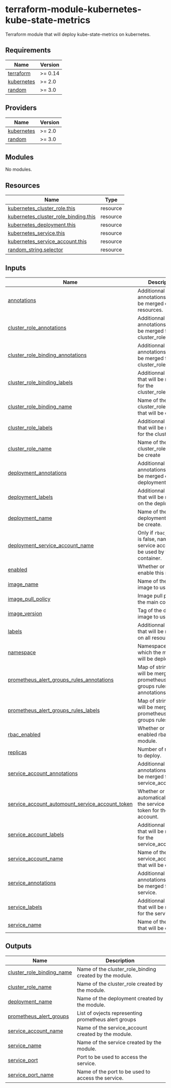 # terraform-module-kubernetes-kube-state-metrics

Terraform module that will deploy kube-state-metrics on kubernetes.

<!-- BEGINNING OF PRE-COMMIT-TERRAFORM DOCS HOOK -->
## Requirements

| Name | Version |
|------|---------|
| <a name="requirement_terraform"></a> [terraform](#requirement\_terraform) | >= 0.14 |
| <a name="requirement_kubernetes"></a> [kubernetes](#requirement\_kubernetes) | >= 2.0 |
| <a name="requirement_random"></a> [random](#requirement\_random) | >= 3.0 |

## Providers

| Name | Version |
|------|---------|
| <a name="provider_kubernetes"></a> [kubernetes](#provider\_kubernetes) | >= 2.0 |
| <a name="provider_random"></a> [random](#provider\_random) | >= 3.0 |

## Modules

No modules.

## Resources

| Name | Type |
|------|------|
| [kubernetes_cluster_role.this](https://registry.terraform.io/providers/hashicorp/kubernetes/latest/docs/resources/cluster_role) | resource |
| [kubernetes_cluster_role_binding.this](https://registry.terraform.io/providers/hashicorp/kubernetes/latest/docs/resources/cluster_role_binding) | resource |
| [kubernetes_deployment.this](https://registry.terraform.io/providers/hashicorp/kubernetes/latest/docs/resources/deployment) | resource |
| [kubernetes_service.this](https://registry.terraform.io/providers/hashicorp/kubernetes/latest/docs/resources/service) | resource |
| [kubernetes_service_account.this](https://registry.terraform.io/providers/hashicorp/kubernetes/latest/docs/resources/service_account) | resource |
| [random_string.selector](https://registry.terraform.io/providers/hashicorp/random/latest/docs/resources/string) | resource |

## Inputs

| Name | Description | Type | Default | Required |
|------|-------------|------|---------|:--------:|
| <a name="input_annotations"></a> [annotations](#input\_annotations) | Additionnal annotations that will be merged on all resources. | `map` | `{}` | no |
| <a name="input_cluster_role_annotations"></a> [cluster\_role\_annotations](#input\_cluster\_role\_annotations) | Additionnal annotations that will be merged for the cluster\_role. | `map` | `{}` | no |
| <a name="input_cluster_role_binding_annotations"></a> [cluster\_role\_binding\_annotations](#input\_cluster\_role\_binding\_annotations) | Additionnal annotations that will be merged for the cluster\_role\_binding. | `map` | `{}` | no |
| <a name="input_cluster_role_binding_labels"></a> [cluster\_role\_binding\_labels](#input\_cluster\_role\_binding\_labels) | Additionnal labels that will be merged for the cluster\_role\_binding. | `map` | `{}` | no |
| <a name="input_cluster_role_binding_name"></a> [cluster\_role\_binding\_name](#input\_cluster\_role\_binding\_name) | Name of the cluster\_role\_binding that will be create | `string` | `"kube-state-metrics"` | no |
| <a name="input_cluster_role_labels"></a> [cluster\_role\_labels](#input\_cluster\_role\_labels) | Additionnal labels that will be merged for the cluster\_role. | `map` | `{}` | no |
| <a name="input_cluster_role_name"></a> [cluster\_role\_name](#input\_cluster\_role\_name) | Name of the cluster\_role that will be create | `string` | `"kube-state-metrics"` | no |
| <a name="input_deployment_annotations"></a> [deployment\_annotations](#input\_deployment\_annotations) | Additionnal annotations that will be merged on the deployment. | `map` | `{}` | no |
| <a name="input_deployment_labels"></a> [deployment\_labels](#input\_deployment\_labels) | Additionnal labels that will be merged on the deployment. | `map` | `{}` | no |
| <a name="input_deployment_name"></a> [deployment\_name](#input\_deployment\_name) | Name of the deployment that will be create. | `string` | `"kube-state-metrics"` | no |
| <a name="input_deployment_service_account_name"></a> [deployment\_service\_account\_name](#input\_deployment\_service\_account\_name) | Only if `rbac_enabled` is false, name of the service account to be used by the container. | `string` | `null` | no |
| <a name="input_enabled"></a> [enabled](#input\_enabled) | Whether or not to enable this module. | `bool` | `true` | no |
| <a name="input_image_name"></a> [image\_name](#input\_image\_name) | Name of the docker image to use. | `string` | `"quay.io/coreos/kube-state-metrics"` | no |
| <a name="input_image_pull_policy"></a> [image\_pull\_policy](#input\_image\_pull\_policy) | Image pull policy on the main container. | `string` | `"IfNotPresent"` | no |
| <a name="input_image_version"></a> [image\_version](#input\_image\_version) | Tag of the docker image to use. | `string` | `"v1.6.0"` | no |
| <a name="input_labels"></a> [labels](#input\_labels) | Additionnal labels that will be merged on all resources. | `map` | `{}` | no |
| <a name="input_namespace"></a> [namespace](#input\_namespace) | Namespace in which the module will be deployed. | `string` | `"kube-system"` | no |
| <a name="input_prometheus_alert_groups_rules_annotations"></a> [prometheus\_alert\_groups\_rules\_annotations](#input\_prometheus\_alert\_groups\_rules\_annotations) | Map of strings that will be merge on all prometheus alert groups rules annotations. | `map` | `{}` | no |
| <a name="input_prometheus_alert_groups_rules_labels"></a> [prometheus\_alert\_groups\_rules\_labels](#input\_prometheus\_alert\_groups\_rules\_labels) | Map of strings that will be merge on all prometheus alert groups rules labels. | `map` | `{}` | no |
| <a name="input_rbac_enabled"></a> [rbac\_enabled](#input\_rbac\_enabled) | Whether or not to enabled rbac on the module. | `bool` | `true` | no |
| <a name="input_replicas"></a> [replicas](#input\_replicas) | Number of replicas to deploy. | `number` | `1` | no |
| <a name="input_service_account_annotations"></a> [service\_account\_annotations](#input\_service\_account\_annotations) | Additionnal annotations that will be merged for the service\_account. | `map` | `{}` | no |
| <a name="input_service_account_automount_service_account_token"></a> [service\_account\_automount\_service\_account\_token](#input\_service\_account\_automount\_service\_account\_token) | Whether or not to automatically mount the service account token for the service account. | `bool` | `false` | no |
| <a name="input_service_account_labels"></a> [service\_account\_labels](#input\_service\_account\_labels) | Additionnal labels that will be merged for the service\_account. | `map` | `{}` | no |
| <a name="input_service_account_name"></a> [service\_account\_name](#input\_service\_account\_name) | Name of the service\_account that will be create | `string` | `"kube-state-metrics"` | no |
| <a name="input_service_annotations"></a> [service\_annotations](#input\_service\_annotations) | Additionnal annotations that will be merged for the service. | `map` | `{}` | no |
| <a name="input_service_labels"></a> [service\_labels](#input\_service\_labels) | Additionnal labels that will be merged for the service. | `map` | `{}` | no |
| <a name="input_service_name"></a> [service\_name](#input\_service\_name) | Name of the service that will be create | `string` | `"kube-state-metrics"` | no |

## Outputs

| Name | Description |
|------|-------------|
| <a name="output_cluster_role_binding_name"></a> [cluster\_role\_binding\_name](#output\_cluster\_role\_binding\_name) | Name of the cluster\_role\_binding created by the module. |
| <a name="output_cluster_role_name"></a> [cluster\_role\_name](#output\_cluster\_role\_name) | Name of the cluster\_role created by the module. |
| <a name="output_deployment_name"></a> [deployment\_name](#output\_deployment\_name) | Name of the deployment created by the module. |
| <a name="output_prometheus_alert_groups"></a> [prometheus\_alert\_groups](#output\_prometheus\_alert\_groups) | List of ovjects representing prometheus alert groups |
| <a name="output_service_account_name"></a> [service\_account\_name](#output\_service\_account\_name) | Name of the service\_account created by the module. |
| <a name="output_service_name"></a> [service\_name](#output\_service\_name) | Name of the service created by the module. |
| <a name="output_service_port"></a> [service\_port](#output\_service\_port) | Port to be used to access the service. |
| <a name="output_service_port_name"></a> [service\_port\_name](#output\_service\_port\_name) | Name of the port to be used to access the service. |
<!-- END OF PRE-COMMIT-TERRAFORM DOCS HOOK -->

